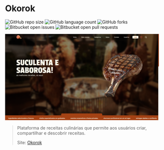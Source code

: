 # Okorok

![GitHub repo size](https://img.shields.io/github/repo-size/MarcosAlves90/okorok?style=for-the-badge)
![GitHub language count](https://img.shields.io/github/languages/count/MarcosAlves90/okorok?style=for-the-badge)
![GitHub forks](https://img.shields.io/github/forks/MarcosAlves90/okorok?style=for-the-badge)
![Bitbucket open issues](https://img.shields.io/bitbucket/issues/MarcosAlves90/okorok?style=for-the-badge)
![Bitbucket open pull requests](https://img.shields.io/bitbucket/pr-raw/MarcosAlves90/okorok?style=for-the-badge)

<img src="public/pagina-inicial.png" alt="Página inicial da plataforma">

> Plataforma de receitas culinárias que permite aos usuários criar, compartilhar e descobrir receitas.
>
> Site: [Okorok](https://okorok.vercel.app/)

<!-- ## Ajustes e melhorias

O projeto ainda está em desenvolvimento e as próximas atualizações terão foco nas seguintes tarefas:

- [ ] Melhoria 1 -->
